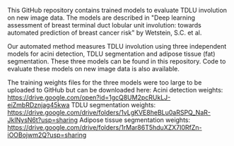 This GitHub repository contains trained models to evaluate TDLU involution on new image data. 
The models are described in "Deep learning assessment of breast terminal duct lobular unit involution: 
towards automated prediction of breast cancer risk" by Wetstein, S.C. et al.

Our automated method measures TDLU involution using three independent models for acini detection,
TDLU segmentation and adipose tissue (fat) segmentation. These three models can be found in this repository. 
Code to evaluate these models on new image data is also available. 

The training weights files for the three models were too large to be uploaded to GitHub but can be downloaded here:
Acini detection weights: https://drive.google.com/open?id=1gcQ8UM2pcRUkLJ-eiZmbRDznjag45kwa
TDLU segmentation weights: https://drive.google.com/drive/folders/1vLgKVE8heBLu0aRSPQ_NaR-JkINysN6t?usp=sharing
Adipose tissue segmentation weights: https://drive.google.com/drive/folders/1rMar86T5hduXZX7I0RfZn-iOOBojwm2Q?usp=sharing
